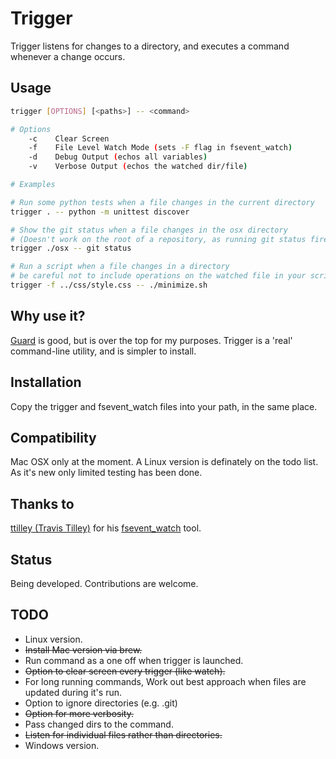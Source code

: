 # Trigger

Trigger listens for changes to a directory, and executes a command whenever a change occurs.

## Usage

```sh
trigger [OPTIONS] [<paths>] -- <command>

# Options
    -c    Clear Screen
    -f    File Level Watch Mode (sets -F flag in fsevent_watch)
    -d    Debug Output (echos all variables)
    -v    Verbose Output (echos the watched dir/file)

# Examples

# Run some python tests when a file changes in the current directory
trigger . -- python -m unittest discover

# Show the git status when a file changes in the osx directory
# (Doesn't work on the root of a repository, as running git status fires an event)
trigger ./osx -- git status

# Run a script when a file changes in a directory
# be careful not to include operations on the watched file in your script, as you will end in a trigger loop
trigger -f ../css/style.css -- ./minimize.sh
```

## Why use it?
[Guard](https://github.com/guard/guard) is good, but is over the top for my purposes. Trigger is a 'real' command-line utility, and is simpler to install.

## Installation
Copy the trigger and fsevent_watch files into your path, in the same place.

## Compatibility
Mac OSX only at the moment. A Linux version is definately on the todo list. As it's new only limited testing has been done.

## Thanks to
[ttilley (Travis Tilley)](https://github.com/ttilley) for his [fsevent_watch](https://github.com/ttilley/fsevent_watch) tool.

## Status
Being developed. Contributions are welcome.

## TODO

 - Linux version.
 - ~~Install Mac version via brew.~~
 - Run command as a one off when trigger is launched.
 - ~~Option to clear screen every trigger (like watch).~~
 - For long running commands, Work out best approach when files are updated during it's run.
 - Option to ignore directories (e.g. .git)
 - ~~Option for more verbosity.~~
 - Pass changed dirs to the command.
 - ~~Listen for individual files rather than directories.~~
 - Windows version.
